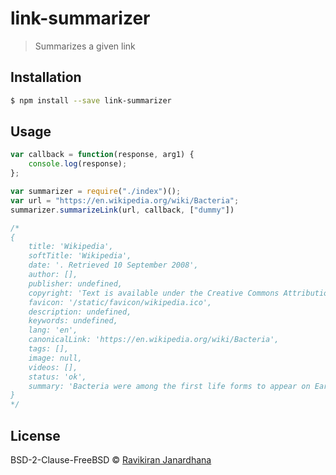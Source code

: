 # link-summarizer
> Summarizes a given link

## Installation

```sh
$ npm install --save link-summarizer
```

## Usage

```js
var callback = function(response, arg1) {
    console.log(response);
};

var summarizer = require("./index")();
var url = "https://en.wikipedia.org/wiki/Bacteria";
summarizer.summarizeLink(url, callback, ["dummy"])

/*
{
	title: 'Wikipedia',
	softTitle: 'Wikipedia',
	date: '. Retrieved 10 September 2008',
	author: [],
	publisher: undefined,
	copyright: 'Text is available under the Creative Commons Attribution-ShareAlike License; additional terms may apply. By using this site, you agree to the Terms of Use and Privacy Policy. Wikipedia® is a registered trademark of the Wikimedia Foundation, Inc., a non-profit organization.',
	favicon: '/static/favicon/wikipedia.ico',
	description: undefined,
	keywords: undefined,
	lang: 'en',
	canonicalLink: 'https://en.wikipedia.org/wiki/Bacteria',
	tags: [],
	image: null,
	videos: [],
	status: 'ok',
	summary: 'Bacteria were among the first life forms to appear on Earth, and are present in most of its habitats.'
}
*/
```
## License

BSD-2-Clause-FreeBSD © [Ravikiran Janardhana](https://www.ravikiranj.net)


[npm-image]: https://badge.fury.io/js/link-summarizer.svg
[npm-url]: https://npmjs.org/package/link-summarizer
[travis-image]: https://travis-ci.org/ravikiranj/link-summarizer.svg?branch=master
[travis-url]: https://travis-ci.org/ravikiranj/link-summarizer
[daviddm-image]: https://david-dm.org/ravikiranj/link-summarizer.svg?theme=shields.io
[daviddm-url]: https://david-dm.org/ravikiranj/link-summarizer
